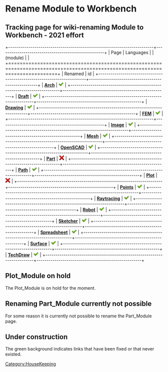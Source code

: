 # Rename Module to Workbench



## Tracking page for wiki-renaming Module to Workbench - 2021 effort 

+------------------------------------------------------------------------+----------------------------------------------------+
| Page                                                                   | Languages                                          |
| (module)                                                               |                                                    |
+========================================================================+====================================================+
| Renamed                                                                | id                                                 |
+------------------------------------------------------------------------+----------------------------------------------------+
| **[Arch](Special:WhatLinksHere/Arch_Module.md)**               | <img alt="" src=images/Edit_OK.svg  style="width:16px;">         |
+------------------------------------------------------------------------+----------------------------------------------------+
| **[Draft](Special:WhatLinksHere/Draft_Module.md)**             | <img alt="" src=images/Edit_OK.svg  style="width:16px;">         |
+------------------------------------------------------------------------+----------------------------------------------------+
| **[Drawing](Special:WhatLinksHere/Drawing_Module.md)**         | <img alt="" src=images/Edit_OK.svg  style="width:16px;">         |
+------------------------------------------------------------------------+----------------------------------------------------+
| **[FEM](Special:WhatLinksHere/FEM_Module.md)**                 | <img alt="" src=images/Edit_OK.svg  style="width:16px;">         |
+------------------------------------------------------------------------+----------------------------------------------------+
| **[Image](Special:WhatLinksHere/Image_Module.md)**             | <img alt="" src=images/Edit_OK.svg  style="width:16px;">         |
+------------------------------------------------------------------------+----------------------------------------------------+
| **[Mesh](Special:WhatLinksHere/Mesh_Module.md)**               | <img alt="" src=images/Edit_OK.svg  style="width:16px;">         |
+------------------------------------------------------------------------+----------------------------------------------------+
| **[OpenSCAD](Special:WhatLinksHere/OpenSCAD_Module.md)**       | <img alt="" src=images/Edit_OK.svg  style="width:16px;">         |
+------------------------------------------------------------------------+----------------------------------------------------+
| **[Part](Special:WhatLinksHere/Part_Module.md)**               | <img alt="" src=images/Edit_Cancel.svg  style="width:16px;"> |
+------------------------------------------------------------------------+----------------------------------------------------+
| **[Path](Special:WhatLinksHere/Path_Module.md)**               | <img alt="" src=images/Edit_OK.svg  style="width:16px;">         |
+------------------------------------------------------------------------+----------------------------------------------------+
| **[Plot](Special:WhatLinksHere/Plot_Module.md)**               | <img alt="" src=images/Edit_Cancel.svg  style="width:16px;"> |
+------------------------------------------------------------------------+----------------------------------------------------+
| **[Points](Special:WhatLinksHere/Points_Module.md)**           | <img alt="" src=images/Edit_OK.svg  style="width:16px;">         |
+------------------------------------------------------------------------+----------------------------------------------------+
| **[Raytracing](Special:WhatLinksHere/Raytracing_Module.md)**   | <img alt="" src=images/Edit_OK.svg  style="width:16px;">         |
+------------------------------------------------------------------------+----------------------------------------------------+
| **[Robot](Special:WhatLinksHere/Robot_Module.md)**             | <img alt="" src=images/Edit_OK.svg  style="width:16px;">         |
+------------------------------------------------------------------------+----------------------------------------------------+
| **[Sketcher](Special:WhatLinksHere/Sketcher_Module.md)**       | <img alt="" src=images/Edit_OK.svg  style="width:16px;">         |
+------------------------------------------------------------------------+----------------------------------------------------+
| **[Spreadsheet](Special:WhatLinksHere/Spreadsheet_Module.md)** | <img alt="" src=images/Edit_OK.svg  style="width:16px;">         |
+------------------------------------------------------------------------+----------------------------------------------------+
| **[Surface](Special:WhatLinksHere/Surface_Module.md)**         | <img alt="" src=images/Edit_OK.svg  style="width:16px;">         |
+------------------------------------------------------------------------+----------------------------------------------------+
| **[TechDraw](Special:WhatLinksHere/TechDraw_Module.md)**       | <img alt="" src=images/Edit_OK.svg  style="width:16px;">         |
+------------------------------------------------------------------------+----------------------------------------------------+

## Plot\_Module on hold 

The Plot\_Module is on hold for the moment.

## Renaming Part\_Module currently not possible 

For some reason it is currently not possible to rename the Part\_Module page.

## Under construction 

The green background indicates links that have been fixed or that never existed.

[Category:HouseKeeping](Category:HouseKeeping.md)
